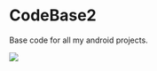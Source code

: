 # CodeBase2
Base code for all my android projects.

[![](https://jitpack.io/v/anthonyngure/CodeBase2.svg)](https://jitpack.io/#anthonyngure/CodeBase2)

